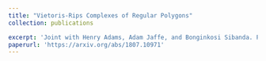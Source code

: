 ```yaml
---
title: "Vietoris-Rips Complexes of Regular Polygons"
collection: publications

excerpt: 'Joint with Henry Adams, Adam Jaffe, and Bonginkosi Sibanda. Preprint on arXiv. 2018.'
paperurl: 'https://arxiv.org/abs/1807.10971'
---
```


<!-- date: 2018-07-28 -->
<!-- This paper is about the number 3. The number 4 is left for future work.-->
